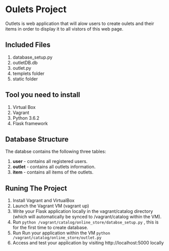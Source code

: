 
# Oulets Project

Outlets is web application that will alow users to create oulets and their items in order to display it to all vistors of this web page.


## Included Files
1. database_setup.py
1. outletDB.db
1. outlet.py
1. templets folder
1. static folder

## Tool you need to install
1. Virtual Box
1. Vagrant
1. Python 3.6.2
1. Flask framework

## Database Structure
The databse contains the following three tables: 
1. **user** - contains all registered users.  
1. **outlet** - contains all outlets information.
1. **item** - contains all items of the outlets.

## Runing The Project
1. Install Vagrant and VirtualBox
1. Launch the Vagrant VM (vagrant up)
1. Write your Flask application locally in the vagrant/catalog directory (which will automatically be synced to /vagrant/catalog within the VM).
1. Run  `python /vagrant/catalog/online_store/databse_setup.py` , this is for the first time to create database.
1. Run Run your application within the VM `python /vagrant/catalog/online_store/outlet.py`
1. Access and test your application by visiting http://localhost:5000 locally
